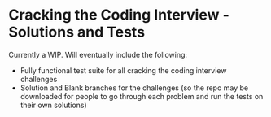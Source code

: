 # Cracking the Coding Interview - Solutions and Tests

Currently a WIP. Will eventually include the following:
- Fully functional test suite for all cracking the coding interview challenges
- Solution and Blank branches for the challenges (so the repo may be downloaded for people to go through each problem and run the tests on their own solutions)
